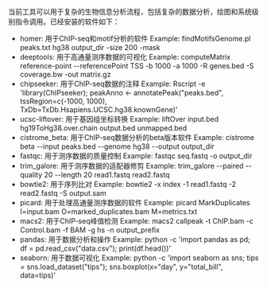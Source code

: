 当前工具可以用于复杂的生物信息分析流程，包括复杂的数据分析，绘图和系统级别指令调用。已经安装的软件如下：
- homer: 用于ChIP-seq和motif分析的软件
    Example: findMotifsGenome.pl peaks.txt hg38 output_dir -size 200 -mask
- deeptools: 用于高通量测序数据的可视化
    Example: computeMatrix reference-point --referencePoint TSS -b 1000 -a 1000 -R genes.bed -S coverage.bw -out matrix.gz
- chipseeker: 用于ChIP-seq数据的注释
    Example: Rscript -e 'library(ChIPseeker); peakAnno <- annotatePeak("peaks.bed", tssRegion=c(-1000, 1000), TxDb=TxDb.Hsapiens.UCSC.hg38.knownGene)'
- ucsc-liftover: 用于基因组坐标转换
    Example: liftOver input.bed hg19ToHg38.over.chain output.bed unmapped.bed
- cistrome_beta: 用于ChIP-seq数据分析的beta版本软件
    Example: cistrome beta --input peaks.bed --genome hg38 --output output_dir
- fastqc: 用于测序数据的质量控制
    Example: fastqc seq.fastq -o output_dir
- trim_galore: 用于测序数据的适配器修剪
    Example: trim_galore --paired --quality 20 --length 20 read1.fastq read2.fastq
- bowtie2: 用于序列比对
    Example: bowtie2 -x index -1 read1.fastq -2 read2.fastq -S output.sam
- picard: 用于处理高通量测序数据的软件
    Example: picard MarkDuplicates I=input.bam O=marked_duplicates.bam M=metrics.txt
- macs2: 用于ChIP-seq峰值检测
    Example: macs2 callpeak -t ChIP.bam -c Control.bam -f BAM -g hs -n output_prefix
- pandas: 用于数据分析和操作
    Example: python -c 'import pandas as pd; df = pd.read_csv("data.csv"); print(df.head())'
- seaborn: 用于数据可视化
    Example: python -c 'import seaborn as sns; tips = sns.load_dataset("tips"); sns.boxplot(x="day", y="total_bill", data=tips)'

